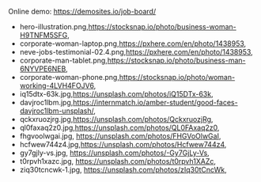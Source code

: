 Online demo: https://demosites.io/job-board/




- hero-illustration.png,https://stocksnap.io/photo/business-woman-H9TNFM5SFG,
- corporate-woman-laptop.png,https://pxhere.com/en/photo/1438953,
- neve-jobs-testimonial-02.4.png,https://pxhere.com/en/photo/1438953,
- corporate-man-tablet.png,https://stocksnap.io/photo/business-man-6NYVPE6NEB,
- corporate-woman-phone.png,https://stocksnap.io/photo/woman-working-4LVH4FOJV6,
- iq15dtx-63k.jpg,https://unsplash.com/photos/iQ15DTx-63k,
- davjroc1lbm.jpg,https://internmatch.io/amber-student/good-faces-davjroc1lbm-unsplash/,
- qckxruozjrg.jpg,https://unsplash.com/photos/QckxruozjRg,
- ql0faxaq2z0.jpg,https://unsplash.com/photos/QL0FAxaq2z0,
- fhgvoolwgai.jpg, https://unsplash.com/photos/FHGVoOlwGaI,
- hcfwew744z4.jpg,https://unsplash.com/photos/Hcfwew744z4,
- gy7gjly-vs.jpg, https://unsplash.com/photos/-Gy7GjLy-Vs,
- t0rpvh1xazc.jpg, https://unsplash.com/photos/t0rpvh1XAZc,
- ziq30tcncwk-1.jpg, https://unsplash.com/photos/zIq30tCncWk,
